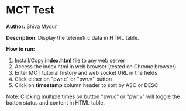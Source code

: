 # MCT Test
**Author:** 
Shiva Mydur

**Description**:
Display the telemetric data in HTML table.

**How to run:**

1. Install/Copy **index.html** file to any web server 
2. Access the index.html in web browser (tested on Chrome browser) 
3. Enter MCT tutorial history and web socket URL in the fields
4. Click either on "pwr.c" or "pwr.v" button
5. Click on **timestamp** column header to sort by ASC or DESC

Note:
Clicking multiple times on button "pwr.c" or "pwr.v" will toggle the button status and content in HTML table.
  


